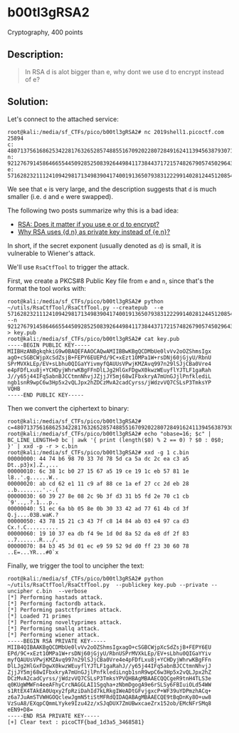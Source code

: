 # b00tl3gRSA2
Cryptography, 400 points

## Description:
> In RSA d is alot bigger than e, why dont we use d to encrypt instead of e?


## Solution: 

Let's connect to the attached service:

```console
root@kali:/media/sf_CTFs/pico/b00tl3gRSA2# nc 2019shell1.picoctf.com 25894
c: 48071375616862534228176326528574885516709202280728491624113945638793071184006980266737279850050742118693709792242840439393541865811330474576169967674079123907090654398992126304860965521240238310796011949309914300123384015445484300373166609628216518116939428644164267538696119210897669664957903314187967291512
n: 92127679145864665544509285250839264498411738443717215748267905745029643874193055919184223323864056258655815094323958810858139536866236939854310538894340791381299415997654040768206426802287455505544556235998728826483952449687792000885283330274926207244242183386994582748534826366816341614902994131107305595311
e: 57162823211124109429817134983904174001913650793831222991402812445120854456264193141243988239339731505897127805599729329763879733999552297514925671812861027407779381128169655277743189409738606387376548984511780696518013594272105582951800971729070004788190602897517208334073609575019514843888968859835457405377
```

We see that `e` is very large, and the description suggests that `d` is much smaller (i.e. `d` and `e` were swapped).

The following two posts summarize why this is a bad idea:

* [RSA: Does it matter if you use e or d to encrypt?](https://crypto.stackexchange.com/questions/54557/rsa-does-it-matter-if-you-use-e-or-d-to-encrypt)
* [Why RSA uses {d,n} as private key instead of {e,n}?](https://crypto.stackexchange.com/questions/8460/why-rsa-uses-d-n-as-private-key-instead-of-e-n)

In short, if the secret exponent (usually denoted as `d`) is small, it is vulnerable to Wiener's attack.

We'll use `RsaCtfTool` to trigger the attack.

First, we create a PKCS#8 Public Key file from `e` and `n`, since that's the format the tool works with:
```console
root@kali:/media/sf_CTFs/pico/b00tl3gRSA2# python ~/utils/RsaCtfTool/RsaCtfTool.py --createpub  --e 57162823211124109429817134983904174001913650793831222991402812445120854456264193141243988239339731505897127805599729329763879733999552297514925671812861027407779381128169655277743189409738606387376548984511780696518013594272105582951800971729070004788190602897517208334073609575019514843888968859835457405377  --n 92127679145864665544509285250839264498411738443717215748267905745029643874193055919184223323864056258655815094323958810858139536866236939854310538894340791381299415997654040768206426802287455505544556235998728826483952449687792000885283330274926207244242183386994582748534826366816341614902994131107305595311 > key.pub
root@kali:/media/sf_CTFs/pico/b00tl3gRSA2# cat key.pub
-----BEGIN PUBLIC KEY-----
MIIBHzANBgkqhkiG9w0BAQEFAAOCAQwAMIIBBwKBgQCDMbUe0lvVv2oOZShmsIgx
agO+cSGBCWjpXcSdZsjB+FEPY6EUEPd/9C+xEzt1OMPa1W+rsDNj60jGjyU/RbnU
SPrMVXkLEp/EV+sLbhu0QIGaYYivmyfQAUUsVPwjKMZAvq997n29lSJjCBa0Vre4
e4pFDfLxu8j+YCHDyjWhrwKBgFFnDlLJg2HlGxFDgwX0kwzWEuyflYJTLF1gaRah
J//y65j44IFq5abnBJCCtmnNhvjJZjjJY5mj68wIFbxkryA7mUnGJjlPnfklediL
ngb1snR9wpC6w3Hp5x2vQLJpx2hZDCzMvA2cadCyrss/jWdzvVQ7CSLsP3TmksYP
VQHB
-----END PUBLIC KEY-----
```

Then we convert the ciphertext to binary:
```console
root@kali:/media/sf_CTFs/pico/b00tl3gRSA2# c=48071375616862534228176326528574885516709202280728491624113945638793071184006980266737279850050742118693709792242840439393541865811330474576169967674079123907090654398992126304860965521240238310796011949309914300123384015445484300373166609628216518116939428644164267538696119210897669664957903314187967291512
root@kali:/media/sf_CTFs/pico/b00tl3gRSA2# echo "obase=16; $c" | BC_LINE_LENGTH=0 bc | awk '{ print (length($0) % 2 == 0) ? $0 : 0$0; }' | xxd -p -r > c.bin
root@kali:/media/sf_CTFs/pico/b00tl3gRSA2# xxd -g 1 c.bin
00000000: 44 74 b6 98 70 33 7d 78 5d ca 5a dc 2c ea c3 a5  Dt..p3}x].Z.,...
00000010: 6c 38 1c b0 27 15 67 a5 19 ce 19 1c eb 57 81 1e  l8..'.g......W..
00000020: ab cd 62 e1 11 c9 af 88 ce 1a ef 27 cc 2d eb 28  ..b........'.-.(
00000030: 60 39 27 8e 08 2c 9b 3f d3 31 b5 fd 2e 70 c1 cb  `9'..,.?.1...p..
00000040: 51 ec 6a bb 05 8e 0b 30 33 42 ad 77 61 4b cd 3f  Q.j....03B.waK.?
00000050: 43 78 15 21 c3 43 7f c8 14 84 ab 03 e4 97 ca d3  Cx.!.C..........
00000060: 19 10 37 ea db f4 9e 1d 0d 8a 52 da e8 df 2f 83  ..7.......R.../.
00000070: 84 b3 45 3d 01 ec e9 59 52 9d d0 ff 23 30 60 78  ..E=...YR...#0`x
```

Finally, we trigger the tool to uncipher the text:
```console
root@kali:/media/sf_CTFs/pico/b00tl3gRSA2# python ~/utils/RsaCtfTool/RsaCtfTool.py  --publickey key.pub --private --uncipher c.bin  --verbose
[*] Performing hastads attack.
[*] Performing factordb attack.
[*] Performing pastctfprimes attack.
[*] Loaded 71 primes
[*] Performing noveltyprimes attack.
[*] Performing smallq attack.
[*] Performing wiener attack.
-----BEGIN RSA PRIVATE KEY-----
MIIB4QIBAAKBgQCDMbUe0lvVv2oOZShmsIgxagO+cSGBCWjpXcSdZsjB+FEPY6EU
EPd/9C+xEzt1OMPa1W+rsDNj60jGjyU/RbnUSPrMVXkLEp/EV+sLbhu0QIGaYYiv
myfQAUUsVPwjKMZAvq997n29lSJjCBa0Vre4e4pFDfLxu8j+YCHDyjWhrwKBgFFn
DlLJg2HlGxFDgwX0kwzWEuyflYJTLF1gaRahJ//y65j44IFq5abnBJCCtmnNhvjJ
ZjjJY5mj68wIFbxkryA7mUnGJjlPnfklediLngb1snR9wpC6w3Hp5x2vQLJpx2hZ
DCzMvA2cadCyrss/jWdzvVQ7CSLsP3TmksYPVQHBAgMBAAECQQCgeR9tnH4TLS3e
q0KUgWMWFn4eeAFhyCrcNAGGLAI1Sgqha+zNbmDgogA9e6rSLSy6FBIuiOLd54WW
s1RtEX4TAkEA0Uqxy2fpRziDahId7kLRkgIWeADtGFvjgxcP+WF39uYDPmzhACq+
z6a7JuAmSTVWHGOQclewJgmN5tiStMFRdQIDAQABAgMBAAECQE9tBqDnKy8O+uw8
VzSuA8/EXqpCQmmLYyke9Izu42z/xSJqDUX7ZmUBwxcaeZrx152ob/EMcNFrSMq8
eEN9+D8=
-----END RSA PRIVATE KEY-----
[+] Clear text : picoCTF{bad_1d3a5_3468581}
```